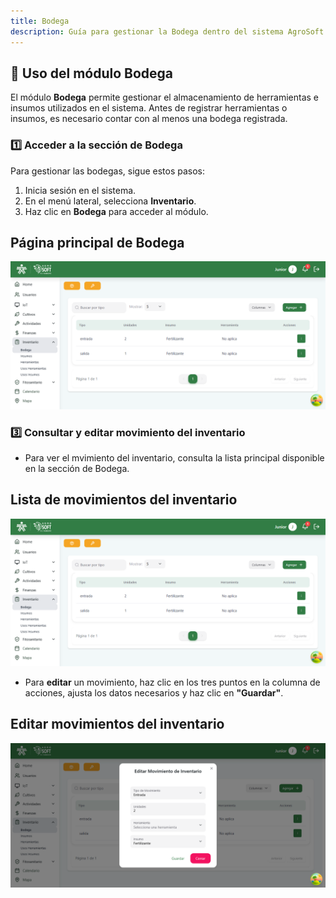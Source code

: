 ```yaml
---
title: Bodega
description: Guía para gestionar la Bodega dentro del sistema AgroSoft
---
```


## 🏬 Uso del módulo Bodega

El módulo **Bodega** permite gestionar el almacenamiento de herramientas e insumos utilizados en el sistema. Antes de registrar herramientas o insumos, es necesario contar con al menos una bodega registrada.

### 1️⃣ **Acceder a la sección de Bodega**
Para gestionar las bodegas, sigue estos pasos:
1. Inicia sesión en el sistema.
2. En el menú lateral, selecciona **Inventario**.
3. Haz clic en **Bodega** para acceder al módulo.

## Página principal de Bodega
![Captura página principal](../../../../public/bodegapage.png)


### 3️⃣ **Consultar y editar movimiento del inventario**
- Para ver el mvimiento del inventario, consulta la lista principal disponible en la sección de Bodega.

## Lista de movimientos del inventario

![Captura  movimiento de inventario](../../../../public/bodegapage.png)


- Para **editar** un movimiento, haz clic en los tres puntos en la columna de acciones, ajusta los datos necesarios y haz clic en **"Guardar"**.

## Editar movimientos del inventario
![Captura  movimiento de inventario](../../../../public/editMoviemientoinven.png)

